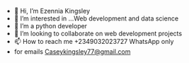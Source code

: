 - 👋 Hi, I’m Ezennia Kingsley
- 👀 I’m interested in ...Web development and data science 
- 🌱 I’m a python developer
- 💞️ I’m looking to collaborate on web development projects 
- 📫 How to reach me +2349032023727 WhatsApp only
- for emails Caseykingsley77@gmail.com

<!---
caseykingsley77/caseykingsley77 is a ✨ special ✨ repository because its `README.md` (this file) appears on your GitHub profile.
You can click the Preview link to take a look at your changes.
--->
